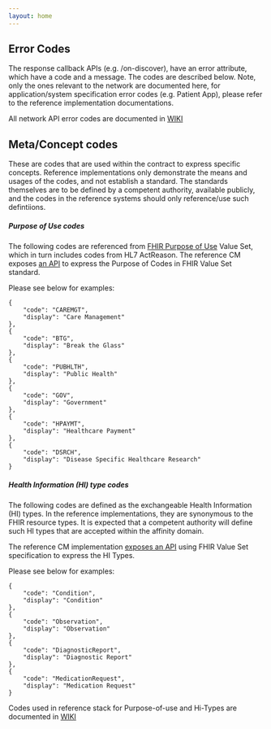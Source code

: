 ```yaml
---
layout: home
---
```


## Error Codes 
The response callback APIs (e.g. /on-discover), have an error attribute, which have a code and a message. The codes are described below. Note, only the ones relevant to the network are documented here, for application/system specification error codes (e.g. Patient App), please refer to the reference implementation documentations. 

All network API error codes are documented in [WIKI](https://github.com/ProjectEKA/projecteka.github.io/wiki/API-Error-Codes)




## Meta/Concept codes
These are codes that are used within the contract to express specific concepts. 
Reference implementations only demonstrate the means and usages of the codes, and not establish a standard. The standards themselves are to be defined by a competent authority, available publicly, and the codes in the reference systems should only reference/use such defintiions.

##### Purpose of Use codes
The following codes are referenced from [FHIR Purpose of Use](https://www.hl7.org/fhir/v3/PurposeOfUse/vs.html) Value Set, which in turn includes codes from HL7 ActReason.
The reference CM exposes [an API](https://github.com/ProjectEKA/consent-manager/blob/master/src/main/resources/static/ValueSet/purpose-of-use.json) to express the Purpose of Codes in FHIR Value Set standard. 

Please see below for examples:
```
{
    "code": "CAREMGT",
    "display": "Care Management"
},
{
    "code": "BTG",
    "display": "Break the Glass"
},
{
    "code": "PUBHLTH",
    "display": "Public Health"
},
{
    "code": "GOV",
    "display": "Government"
},
{
    "code": "HPAYMT",
    "display": "Healthcare Payment"
},
{
    "code": "DSRCH",
    "display": "Disease Specific Healthcare Research"
}
```


##### Health Information (HI) type codes
The following codes are defined as the exchangeable Health Information (HI) types. In the reference implementations, they are synonymous to the FHIR resource types. It is expected that a competent authority will define such HI types that are accepted within the affinity domain. 

The reference CM implementation [exposes an API](https://github.com/ProjectEKA/consent-manager/blob/master/src/main/resources/static/ValueSet/health-info-type.json) using FHIR Value Set specification to express the HI Types. 


Please see below for examples:
```
{
    "code": "Condition",
    "display": "Condition"
},
{
    "code": "Observation",
    "display": "Observation"
},
{
    "code": "DiagnosticReport",
    "display": "Diagnostic Report"
},
{
    "code": "MedicationRequest",
    "display": "Medication Request"
}

```

Codes used in reference stack for Purpose-of-use and Hi-Types are documented in [WIKI](https://github.com/ProjectEKA/projecteka.github.io/wiki/Meta-Codes) 

